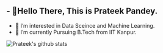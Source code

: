 ## - 👋Hello There, This is Prateek Pandey.
- 👀 I’m interested in Data Sceince and Machine Learning.
- 🌱 I’m currently Pursuing B.Tech from IIT Kanpur.

![Prateek's github stats](https://github-readme-stats.vercel.app/api?username=prateekp-01&show_icons=true&theme=tokyonight)
<!---
prateekp-01/prateekp-01 is a ✨ special ✨ repository because its `README.md` (this file) appears on your GitHub profile.
You can click the Preview link to take a look at your changes.
--->
